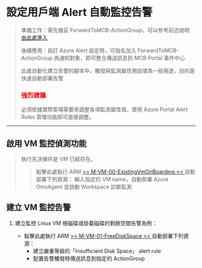 # 設定用戶端 Alert 自動監控告警
> 準備工作：需先備妥 ForwardToMCB-ActionGroup，可以參考前述說明 [由此處進入](https://github.com/mcloud-support/arm/tree/main/workspace/README.md)</p>
> 後續應用：自訂 Azure Alert 設定時，可指名加入 ForwardToMCB-ActionGroup 為通知對象，即可整合傳送訊息到 MCB Portal 事件中心</p>
> 此處自動化建立告警的腳本中，觸發與監測屬性預設值為一般用途，目的是快速自動部署告警</p>
> <font color=red><h3>強烈建議</h3></font> 必須依據實際案場需要來調整各項監測屬性值，使用 Azure Portal Alert Rules 管理功能即可直接調整。
---
## 啟用 VM 監控偵測功能
> 執行先決條件是 VM 已經存在。
>>點擊此處執行 ARM [ >> M-VM-00-ExistingVmOnBoarding << ](https://portal.azure.com/#create/Microsoft.Template/uri/https%3A%2F%2Fraw.githubusercontent.com%2Fmcloud-support%2Farm%2Fmain%2Falert%2FM-VM-00-ExistingVmOnBoarding.json) 自動部署下列資源：
>>輸入指定的 VM name，自動部署 Azure OmsAgent 並啟動 Workspace 診斷監測
## 建立 VM 監控告警
1. 建立監控 Linux VM 根磁碟或掛載磁碟的剩餘空間告警為例：

   * 點擊此處執行 ARM [ >> M-VM-01-FreeDiskSpace << ](https://portal.azure.com/#create/Microsoft.Template/uri/https%3A%2F%2Fraw.githubusercontent.com%2Fmcloud-support%2Farm%2Fmain%2Falert%2FM-VM-01-FreeDiskSpace.json) 自動部署下列資源：
     * 建立嚴重等級的「Insufficient Disk Space」 alert rule
     * 配置告警觸發時傳送訊息到指定的 ActionGroup
